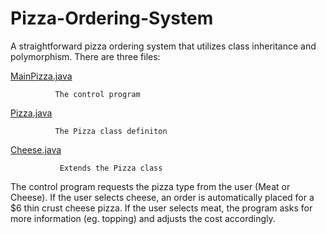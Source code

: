 # Pizza-Ordering-System
A straightforward pizza ordering system that utilizes class inheritance and polymorphism. There are three files:

[MainPizza.java](src/MainPizza.java)
          
              The control program

[Pizza.java](src/Pizza.java)

              The Pizza class definiton
              
[Cheese.java](src/Cheese.java)

               Extends the Pizza class

The control program requests the pizza type from the user (Meat or Cheese).
If the user selects cheese, an order is automatically placed for a $6 thin crust cheese pizza.
If the user selects meat, the program asks for more information (eg. topping) and adjusts the cost accordingly.
